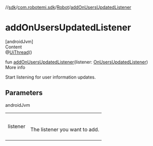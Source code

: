 //[sdk](../../../index.md)/[com.robotemi.sdk](../index.md)/[Robot](index.md)/[addOnUsersUpdatedListener](add-on-users-updated-listener.md)



# addOnUsersUpdatedListener  
[androidJvm]  
Content  
@[UiThread](https://developer.android.com/reference/kotlin/androidx/annotation/UiThread.html)()  
  
fun [addOnUsersUpdatedListener](add-on-users-updated-listener.md)(listener: [OnUsersUpdatedListener](../../com.robotemi.sdk.listeners/-on-users-updated-listener/index.md))  
More info  


Start listening for user information updates.



## Parameters  
  
androidJvm  
  
| | |
|---|---|
| <a name="com.robotemi.sdk/Robot/addOnUsersUpdatedListener/#com.robotemi.sdk.listeners.OnUsersUpdatedListener/PointingToDeclaration/"></a>listener| <a name="com.robotemi.sdk/Robot/addOnUsersUpdatedListener/#com.robotemi.sdk.listeners.OnUsersUpdatedListener/PointingToDeclaration/"></a><br><br>The listener you want to add.<br><br>|
  
  



